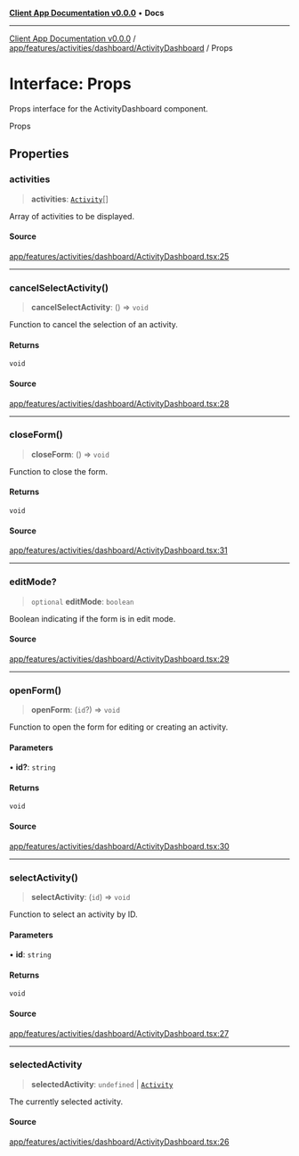 [**Client App Documentation v0.0.0**](../../../../../../README.md) • **Docs**

***

[Client App Documentation v0.0.0](../../../../../../README.md) / [app/features/activities/dashboard/ActivityDashboard](../README.md) / Props

# Interface: Props

Props interface for the ActivityDashboard component.

 Props

## Properties

### activities

> **activities**: [`Activity`](../../../../../models/activity/interfaces/Activity.md)[]

Array of activities to be displayed.

#### Source

[app/features/activities/dashboard/ActivityDashboard.tsx:25](https://github.com/jimmykurian/Reactivities/blob/d382f1c721a2ea58fd894b7b4be5c6512186a40a/client-app/src/app/features/activities/dashboard/ActivityDashboard.tsx#L25)

***

### cancelSelectActivity()

> **cancelSelectActivity**: () => `void`

Function to cancel the selection of an activity.

#### Returns

`void`

#### Source

[app/features/activities/dashboard/ActivityDashboard.tsx:28](https://github.com/jimmykurian/Reactivities/blob/d382f1c721a2ea58fd894b7b4be5c6512186a40a/client-app/src/app/features/activities/dashboard/ActivityDashboard.tsx#L28)

***

### closeForm()

> **closeForm**: () => `void`

Function to close the form.

#### Returns

`void`

#### Source

[app/features/activities/dashboard/ActivityDashboard.tsx:31](https://github.com/jimmykurian/Reactivities/blob/d382f1c721a2ea58fd894b7b4be5c6512186a40a/client-app/src/app/features/activities/dashboard/ActivityDashboard.tsx#L31)

***

### editMode?

> `optional` **editMode**: `boolean`

Boolean indicating if the form is in edit mode.

#### Source

[app/features/activities/dashboard/ActivityDashboard.tsx:29](https://github.com/jimmykurian/Reactivities/blob/d382f1c721a2ea58fd894b7b4be5c6512186a40a/client-app/src/app/features/activities/dashboard/ActivityDashboard.tsx#L29)

***

### openForm()

> **openForm**: (`id`?) => `void`

Function to open the form for editing or creating an activity.

#### Parameters

• **id?**: `string`

#### Returns

`void`

#### Source

[app/features/activities/dashboard/ActivityDashboard.tsx:30](https://github.com/jimmykurian/Reactivities/blob/d382f1c721a2ea58fd894b7b4be5c6512186a40a/client-app/src/app/features/activities/dashboard/ActivityDashboard.tsx#L30)

***

### selectActivity()

> **selectActivity**: (`id`) => `void`

Function to select an activity by ID.

#### Parameters

• **id**: `string`

#### Returns

`void`

#### Source

[app/features/activities/dashboard/ActivityDashboard.tsx:27](https://github.com/jimmykurian/Reactivities/blob/d382f1c721a2ea58fd894b7b4be5c6512186a40a/client-app/src/app/features/activities/dashboard/ActivityDashboard.tsx#L27)

***

### selectedActivity

> **selectedActivity**: `undefined` \| [`Activity`](../../../../../models/activity/interfaces/Activity.md)

The currently selected activity.

#### Source

[app/features/activities/dashboard/ActivityDashboard.tsx:26](https://github.com/jimmykurian/Reactivities/blob/d382f1c721a2ea58fd894b7b4be5c6512186a40a/client-app/src/app/features/activities/dashboard/ActivityDashboard.tsx#L26)
